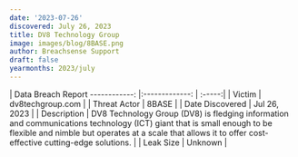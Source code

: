 ```yaml
---
date: '2023-07-26'
discovered: July 26, 2023
title: DV8 Technology Group
image: images/blog/8BASE.png
author: Breachsense Support
draft: false
yearmonths: 2023/july
---
```



| Data Breach Report
------------:     |:-------------:    | :-----:|
| Victim      | dv8techgroup.com      | 
| Threat Actor      | 8BASE      | 
| Date Discovered      | Jul 26, 2023      | 
| Description      | DV8 Technology Group (DV8) is fledging information and communications technology (ICT) giant that is small enough to be flexible and nimble but operates at a scale that allows it to offer cost-effective cutting-edge solutions.      | 
| Leak Size      | Unknown      | 

